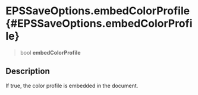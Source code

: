 EPSSaveOptions.embedColorProfile {#EPSSaveOptions.embedColorProfile}
================================

> bool **embedColorProfile**

Description
-----------

If true, the color profile is embedded in the document.
